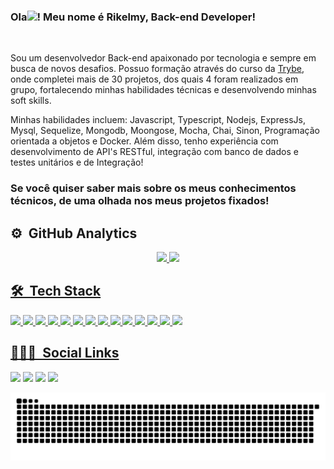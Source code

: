 ### Ola<img src="https://raw.githubusercontent.com/kaueMarques/kaueMarques/master/hi.gif" width="1px">! Meu nome é Rikelmy, Back-end Developer!

<br>

Sou um desenvolvedor Back-end apaixonado por tecnologia e sempre em busca de novos desafios. Possuo formação através do curso da [Trybe](https://www.betrybe.com/), onde completei mais de 30 projetos, dos quais 4 foram realizados em grupo, fortalecendo minhas habilidades técnicas e desenvolvendo minhas soft skills.

Minhas habilidades incluem: Javascript, Typescript, Nodejs, ExpressJs, Mysql, Sequelize, Mongodb, Moongose, Mocha, Chai, Sinon, Programação orientada a objetos e Docker. Além disso, tenho experiência com desenvolvimento de API's RESTful, integração com banco de dados e testes unitários e de Integração!

### Se você quiser saber mais sobre os meus conhecimentos técnicos, de uma olhada nos meus projetos fixados!

## ⚙️ &nbsp;GitHub Analytics

<div align="center">
  <a href="https://github.com/Rikelmy-Lopes">
  <img height="150em" src="https://github-readme-stats.vercel.app/api?username=Rikelmy-Lopes&show_icons=true&theme=gotham&include_all_commits=false&count_private=false"/>
  <img height="150em" src="https://github-readme-stats.vercel.app/api/top-langs/?username=Rikelmy-Lopes&layout=compact&langs_count=7&theme=gotham"/>
</div>

## 🛠 &nbsp;Tech Stack

<div>
<img height='30em' src='https://img.shields.io/badge/JavaScript-F7DF1E?style=for-the-badge&logo=javascript&logoColor=black' />
<img height='30em' src='https://img.shields.io/badge/TypeScript-007ACC?style=for-the-badge&logo=typescript&logoColor=white' />
<img height='30em' src='https://img.shields.io/badge/Node.js-43853D?style=for-the-badge&logo=node.js&logoColor=white' />
<img height='30em' src='https://img.shields.io/badge/Express.js-404D59?style=for-the-badge' />
<img height='30em' src='https://img.shields.io/badge/MySQL-00000F?style=for-the-badge&logo=mysql&logoColor=white' />
<img height='30em' src='https://img.shields.io/badge/sequelize-323330?style=for-the-badge&logo=sequelize&logoColor=blue' />
<img height='30em' src='https://img.shields.io/badge/MongoDB-4EA94B?style=for-the-badge&logo=mongodb&logoColor=white' />
<img height='30em' src='https://img.shields.io/badge/Mongoose-4EA94B?style=for-the-badge&logo=mongodb&logoColor=white' />
<img height='30em' src='https://img.shields.io/badge/JWT-black?style=for-the-badge&logo=JSON%20web%20tokens' />
<img height='30em' src='https://img.shields.io/badge/mocha.js-323330?style=for-the-badge&logo=mocha&logoColor=Brow' />
<img height='30em' src='https://img.shields.io/badge/chai.js-323330?style=for-the-badge&logo=chai&logoColor=red' />
<img height='30em' src='https://img.shields.io/badge/sinon.js-323330?style=for-the-badge&logo=sinon' />
<img height='30em' src='https://img.shields.io/badge/GitHub-100000?style=for-the-badge&logo=github&logoColor=white' />
<img height='30em' src='https://img.shields.io/badge/Visual_Studio_Code-0078D4?style=for-the-badge&logo=visual%20studio%20code&logoColor=white' />
</div>
                         
## 👨🏽‍🦲 &nbsp;Social Links  
  
<div>
  <a href="https://www.linkedin.com/in/rikelmy-lopes/" target="_blank"><img height='30em' src="https://img.shields.io/badge/-LinkedIn-%230077B5?style=for-the-badge&logo=linkedin&logoColor=white" target="_blank"></a>
  <a href="https://rikelmy-lopes.github.io/" target="_blank"><img height='30em' src="https://img.shields.io/badge/Portfolio-%23000000.svg?style=for-the-badge&logo=firefox&logoColor=#FF7139" target="_blank"></a>
  <a href = "mailto:rikelmylopes899@gmail.com"><img height='30em' src="https://img.shields.io/badge/-Gmail-%23333?style=for-the-badge&logo=gmail&logoColor=white" target="_blank"></a>
  <a href="https://www.instagram.com/rikelmy_lopes18/" target="_blank"><img height='30em' src="https://img.shields.io/badge/-Instagram-%23E4405F?style=for-the-badge&logo=instagram&logoColor=white" target="_blank"></a>
 
  ![Snake animation](https://github.com/Rikelmy-Lopes/Rikelmy-Lopes/blob/output/github-contribution-grid-snake.svg)
 
</div>  
